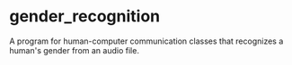 # gender_recognition
A program for human-computer communication classes that recognizes a human's gender from an audio file.
